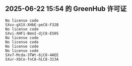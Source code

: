 ## 2025-06-22 15:54 的 GreenHub 许可证
```
No license code
SXvv-gX1X-XHbE-peC8-F32B
No license code
SXvi-XHF1-BmnI-djC8-E505
No license code
No license code
No license code
No license code
SXv7-Mcda-3TWt-6jC8-4AEE
SXur-XbCo-fnCA-hLC8-313A
```
